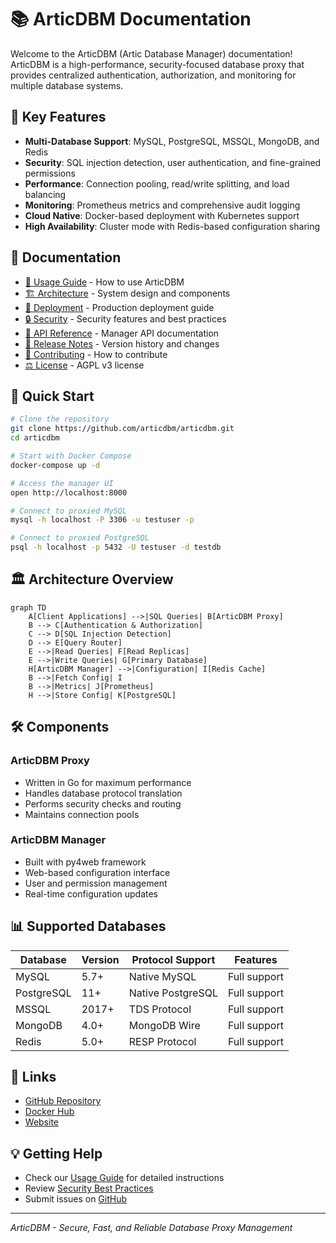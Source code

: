 # 📚 ArticDBM Documentation

Welcome to the ArticDBM (Artic Database Manager) documentation! ArticDBM is a high-performance, security-focused database proxy that provides centralized authentication, authorization, and monitoring for multiple database systems.

## 🌟 Key Features

- **Multi-Database Support**: MySQL, PostgreSQL, MSSQL, MongoDB, and Redis
- **Security**: SQL injection detection, user authentication, and fine-grained permissions
- **Performance**: Connection pooling, read/write splitting, and load balancing
- **Monitoring**: Prometheus metrics and comprehensive audit logging
- **Cloud Native**: Docker-based deployment with Kubernetes support
- **High Availability**: Cluster mode with Redis-based configuration sharing

## 📖 Documentation

- [📘 Usage Guide](usage.md) - How to use ArticDBM
- [🏗️ Architecture](architecture.md) - System design and components
- [🚀 Deployment](deployment.md) - Production deployment guide
- [🔒 Security](security.md) - Security features and best practices
- [🔌 API Reference](api.md) - Manager API documentation
- [📝 Release Notes](release-notes.md) - Version history and changes
- [🤝 Contributing](contributing.md) - How to contribute
- [⚖️ License](LICENSE) - AGPL v3 license

## 🚀 Quick Start

```bash
# Clone the repository
git clone https://github.com/articdbm/articdbm.git
cd articdbm

# Start with Docker Compose
docker-compose up -d

# Access the manager UI
open http://localhost:8000

# Connect to proxied MySQL
mysql -h localhost -P 3306 -u testuser -p

# Connect to proxied PostgreSQL  
psql -h localhost -p 5432 -U testuser -d testdb
```

## 🏛️ Architecture Overview

```mermaid
graph TD
    A[Client Applications] -->|SQL Queries| B[ArticDBM Proxy]
    B --> C[Authentication & Authorization]
    C --> D[SQL Injection Detection]
    D --> E[Query Router]
    E -->|Read Queries| F[Read Replicas]
    E -->|Write Queries| G[Primary Database]
    H[ArticDBM Manager] -->|Configuration| I[Redis Cache]
    B -->|Fetch Config| I
    B -->|Metrics| J[Prometheus]
    H -->|Store Config| K[PostgreSQL]
```

## 🛠️ Components

### ArticDBM Proxy
- Written in Go for maximum performance
- Handles database protocol translation
- Performs security checks and routing
- Maintains connection pools

### ArticDBM Manager
- Built with py4web framework
- Web-based configuration interface
- User and permission management
- Real-time configuration updates

## 📊 Supported Databases

| Database | Version | Protocol Support | Features |
|----------|---------|-----------------|----------|
| MySQL | 5.7+ | Native MySQL | Full support |
| PostgreSQL | 11+ | Native PostgreSQL | Full support |
| MSSQL | 2017+ | TDS Protocol | Full support |
| MongoDB | 4.0+ | MongoDB Wire | Full support |
| Redis | 5.0+ | RESP Protocol | Full support |

## 🔗 Links

- [GitHub Repository](https://github.com/articdbm/articdbm)
- [Docker Hub](https://hub.docker.com/r/articdbm/proxy)
- [Website](https://articdbm.penguintech.io)

## 💡 Getting Help

- Check our [Usage Guide](usage.md) for detailed instructions
- Review [Security Best Practices](security.md)
- Submit issues on [GitHub](https://github.com/articdbm/articdbm/issues)

---
*ArticDBM - Secure, Fast, and Reliable Database Proxy Management*